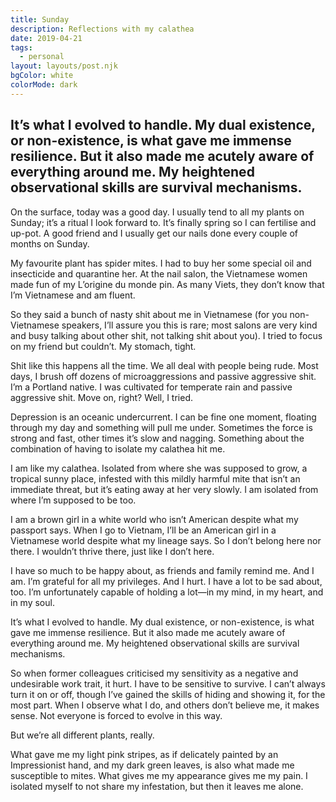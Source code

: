 ```yaml
---
title: Sunday
description: Reflections with my calathea
date: 2019-04-21
tags:
  - personal
layout: layouts/post.njk
bgColor: white
colorMode: dark
---
```

It’s what I evolved to handle. My dual existence, or non-existence, is what gave me immense resilience. But it also made me acutely aware of everything around me. My heightened observational skills are survival mechanisms. 
---
On the surface, today was a good day. I usually tend to all my plants on Sunday; it’s a ritual I look forward to. It’s finally spring so I can fertilise and up-pot. A good friend and I usually get our nails done every couple of months on Sunday.

My favourite plant has spider mites. I had to buy her some special oil and insecticide and quarantine her. At the nail salon, the Vietnamese women made fun of my L’origine du monde pin. As many Viets, they don’t know that I’m Vietnamese and am fluent.

So they said a bunch of nasty shit about me in Vietnamese (for you non-Vietnamese speakers, I’ll assure you this is rare; most salons are very kind and busy talking about other shit, not talking shit about you). I tried to focus on my friend but couldn’t. My stomach, tight.

Shit like this happens all the time. We all deal with people being rude. Most days, I brush off dozens of microaggressions and passive aggressive shit. I’m a Portland native. I was cultivated for temperate rain and passive aggressive shit. Move on, right? Well, I tried.

Depression is an oceanic undercurrent. I can be fine one moment, floating through my day and something will pull me under. Sometimes the force is strong and fast, other times it’s slow and nagging. Something about the combination of having to isolate my calathea hit me.

I am like my calathea. Isolated from where she was supposed to grow, a tropical sunny place, infested with this mildly harmful mite that isn’t an immediate threat, but it’s eating away at her very slowly. I am isolated from where I’m supposed to be too.

I am a brown girl in a white world who isn’t American despite what my passport says. When I go to Vietnam, I’ll be an American girl in a Vietnamese world despite what my lineage says. So I don’t belong here nor there. I wouldn’t thrive there, just like I don’t here.

I have so much to be happy about, as friends and family remind me. And I am. I’m grateful for all my privileges. And I hurt. I have a lot to be sad about, too. I’m unfortunately capable of holding a lot—in my mind, in my heart, and in my soul.

It’s what I evolved to handle. My dual existence, or non-existence, is what gave me immense resilience. But it also made me acutely aware of everything around me. My heightened observational skills are survival mechanisms.

So when former colleagues criticised my sensitivity as a negative and undesirable work trait, it hurt. I have to be sensitive to survive. I can’t always turn it on or off, though I’ve gained the skills of hiding and showing it, for the most part. When I observe what I do, and others don’t believe me, it makes sense. Not everyone is forced to evolve in this way.

But we’re all different plants, really.

What gave me my light pink stripes, as if delicately painted by an Impressionist hand, and my dark green leaves, is also what made me susceptible to mites. What gives me my appearance gives me my pain. I isolated myself to not share my infestation, but then it leaves me alone.
